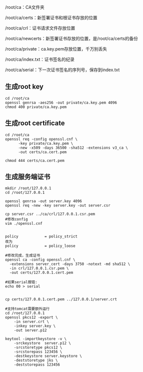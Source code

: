 /root/ca：CA文件夹

/root/ca/certs：新签署证书和根证书存放的位置

/root/ca/crl：证书请求文件存放位置

/root/ca/newcerts：新签署证书存放的位置，是/root/ca/certs的备份

/root/ca/private：ca.key.pem存放位置，千万别丢失

/root/ca/index.txt：证书签名的纪录

/root/ca/serial：下一次证书签名的序列号，保存到index.txt


## 生成root key
``` 
cd /root/ca
openssl genrsa -aes256 -out private/ca.key.pem 4096
chmod 400 private/ca.key.pem
```
## 生成root certificate
```
cd /root/ca
openssl req -config openssl.cnf \
      -key private/ca.key.pem \
      -new -x509 -days 36500 -sha512 -extensions v3_ca \
      -out certs/ca.cert.pem

chmod 444 certs/ca.cert.pem
```
## 生成服务端证书
```
mkdir /root/127.0.0.1
cd /root/127.0.0.1
 
openssl genrsa -out server.key 4096
openssl req -new -key server.key -out server.csr

cp server.csr ../ca/crl/127.0.0.1.csr.pem
#修改config
vim ./openssl.cnf


policy            = policy_strict
改为
policy            = policy_loose

#修改完成，生成证书
openssl ca -config openssl.cnf \
  -extensions server_cert -days 3750 -notext -md sha512 \
  -in crl/127.0.0.1.csr.pem \
  -out certs/127.0.0.1.cert.pem

#如果serial报错:
echo 00 > serial


cp certs/127.0.0.1.cert.pem ../127.0.0.1/server.crt

#支持tomcat需要额外运行
cd /root/127.0.0.1
openssl pkcs12 -export \
    -in server.crt \
    -inkey server.key \
    -out server.p12

keytool -importkeystore -v \
    -srckeystore  server.p12 \
    -srcstoretype pkcs12 \
    -srcstorepass 123456 \
    -destkeystore server.keystore \
    -deststoretype jks \
    -deststorepass 123456

```

 
